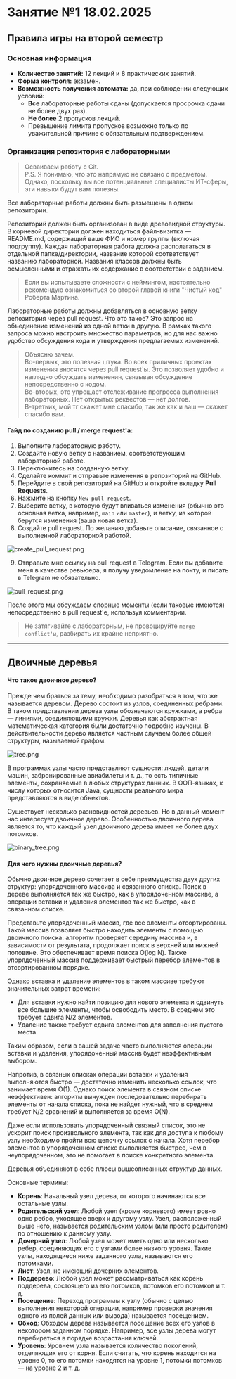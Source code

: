 # Занятие №1 18.02.2025
## Правила игры на второй семестр

### Основная информация
- **Количество занятий:** 12 лекций и 8 практических занятий.
- **Форма контроля:** экзамен.
- **Возможность получения автомата:** да, при соблюдении следующих условий:
  - **Все** лабораторные работы сданы (допускается просрочка сдачи не более двух раз).
  - **Не более** 2 пропусков лекций.
  - Превышение лимита пропусков возможно только по уважительной причине с обязательным подтверждением.

### Организация репозитория с лабораторными
> Осваиваем работу с Git. \
> P.S. Я понимаю, что это напрямую не связано с предметом. 
> Однако, поскольку вы все потенциальные специалисты ИТ-сферы, эти навыки будут вам полезны.

Все лабораторные работы должны быть размещены в одном репозитории.

Репозиторий должен быть организован в виде древовидной структуры.
В корневой директории должен находиться файл-визитка — README.md, содержащий ваше ФИО и номер группы (включая подгруппу).
Каждая лабораторная работа должна располагаться в отдельной папке/директории, название которой соответствует названию лабораторной.
Названия классов должны быть осмысленными и отражать их содержание в соответствии с заданием.

> Если вы испытываете сложности с неймингом, настоятельно рекомендую ознакомиться со второй главой книги "Чистый код" Роберта Мартина.

Лабораторные работы должны добавляться в основную ветку репозитория через pull request.
Что это такое?
Это запрос на объединение изменений из одной ветки в другую.
В рамках такого запроса можно настроить множество параметров, но для нас важно удобство обсуждения кода и утверждения предлагаемых изменений.

> Объясню зачем. \
> Во-первых, это полезная штука. Во всех приличных проектах изменения вносятся через pull request'ы. 
> Это позволяет удобно и наглядно обсуждать изменения, связывая обсуждение непосредственно с кодом.  
> Во-вторых, это упрощает отслеживание прогресса выполнения лабораторных. Нет открытых реквестов — нет долгов.   
> В-третьих, мой тг скажет мне спасибо, так же как и ваш — скажет спасибо вам.

#### Гайд по созданию pull / merge request'a:
1. Выполните лабораторную работу.
2. Создайте новую ветку с названием, соответствующим лабораторной работе.
3. Переключитесь на созданную ветку.
4. Сделайте коммит и отправьте изменения в репозиторий на GitHub.
5. Перейдите в свой репозиторий на GitHub и откройте вкладку **Pull Requests**.
6. Нажмите на кнопку `New pull request`.
7. Выберите ветку, в которую будут вливаться изменения (обычно это основная ветка, например, `main` или `master`), и ветку, из которой берутся изменения (ваша новая ветка).
8. Создайте pull request. По желанию добавьте описание, связанное с выполненной лабораторной работой.

![create_pull_request.png](_images/create_pull_request.png)

9. Отправьте мне ссылку на pull request в Telegram. Если вы добавите меня в качестве ревьюера, я получу уведомление на почту, и писать в Telegram не обязательно.

![pull_request.png](_images/pull_request.png)

После этого мы обсуждаем спорные моменты (если таковые имеются) непосредственно в pull request'е, используя комментарии.

> Не затягивайте с лабораторным, не провоцируйте `merge conflict'ы`, разбирать их крайне неприятно.

---
## Двоичные деревья

#### Что такое двоичное дерево?

Прежде чем браться за тему, необходимо разобраться в том, что же называется деревом.
Дерево состоит из узлов, соединенных ребрами. В таком представлении дерева узлы обозначаются кружками, а ребра — линиями, соединяющими кружки.
Деревья как абстрактная математическая категория были достаточно подробно изучены. 
В действительности дерево является частным случаем более общей структуры, называемой графом.

![tree.png](_images/tree.png)

В программах узлы часто представляют сущности: людей, детали машин, забронированные авиабилеты и т. д., то есть типичные элементы, сохраняемые в любых
структурах данных. В ООП-языках, к числу которых относится Java, сущности
реального мира представляются в виде объектов.

Существует несколько разновидностей деревьев.
Но в данный момент нас интересует двоичное дерево.
Особенностью двоичного дерева является то, что каждый узел двоичного
дерева имеет не более двух потомков.

![binary_tree.png](_images/binary_tree.png)

#### Для чего нужны двоичные деревья?

Обычно двоичное дерево сочетает в себе преимущества двух других структур: упорядоченного массива и связанного списка. 
Поиск в дереве выполняется так же быстро, как в упорядоченном массиве, а операции вставки и удаления элементов так же быстро, как в связанном списке.

Представьте упорядоченный массив, где все элементы отсортированы. 
Такой массив позволяет быстро находить элементы с помощью двоичного поиска: алгоритм проверяет середину массива и, в зависимости от результата, продолжает поиск в верхней или нижней половине. Это обеспечивает время поиска O(log N). 
Также упорядоченный массив поддерживает быстрый перебор элементов в отсортированном порядке.

Однако вставка и удаление элементов в таком массиве требуют значительных затрат времени:
- Для вставки нужно найти позицию для нового элемента и сдвинуть все большие элементы, чтобы освободить место. В среднем это требует сдвига N/2 элементов.
- Удаление также требует сдвига элементов для заполнения пустого места.

Таким образом, если в вашей задаче часто выполняются операции вставки и удаления, упорядоченный массив будет неэффективным выбором.

Напротив, в связных списках операции вставки и удаления выполняются быстро — достаточно изменить несколько ссылок, что занимает время O(1). 
Однако поиск элемента в связном списке неэффективен: алгоритм вынужден последовательно перебирать элементы от начала списка, пока не найдет нужный, что в среднем требует N/2 сравнений и выполняется за время O(N).

Даже если использовать упорядоченный связный список, это не ускорит поиск произвольного элемента, так как для доступа к любому узлу необходимо пройти всю цепочку ссылок с начала. 
Хотя перебор элементов в упорядоченном списке выполняется быстрее, чем в неупорядоченном, это не помогает в поиске конкретного элемента.

Деревья объединяют в себе плюсы вышеописанных структур данных.

Основные термины:
- **Корень**: Начальный узел дерева, от которого начинаются все остальные узлы.
- **Родительский узел**: Любой узел (кроме корневого) имеет ровно одно ребро, уходящее вверх к другому
  узлу. Узел, расположенный выше него, называется родительским узлом (или просто
  родителем) по отношению к данному узлу.
- **Дочерний узел**: Любой узел может иметь одно или несколько ребер, соединяющих его с узлами
  более низкого уровня. Такие узлы, находящиеся ниже заданного узла, называются
  его потомками.
- **Лист**: Узел, не имеющий дочерних элементов.
- **Поддерево**: Любой узел может рассматриваться как корень поддерева, состоящего из его потомков, потомков его потомков и т. д.
- **Посещение**: Переход программы к узлу (обычно с целью выполнения некоторой операции,
  например проверки значения одного из полей данных или вывода) называется
  посещением.
- **Обход**: Обходом дерева называется посещение всех его узлов в некотором заданном порядке. Например, все узлы дерева могут перебираться в порядке возрастания ключей.
- **Уровень**: Уровнем узла называется количество поколений, отделяющих его от корня. Если
  считать, что корень находится на уровне 0, то его потомки находятся на уровне 1,
  потомки потомков — на уровне 2 и т. д.
